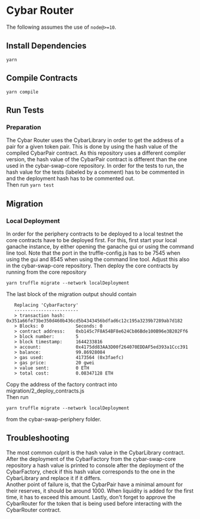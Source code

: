 # Cybar Router

The following assumes the use of `node@>=10`.

## Install Dependencies

`yarn`

## Compile Contracts

`yarn compile`

## Run Tests

### Preparation

The Cybar Router uses the CybarLibrary in order to get the address of a pair for a given token pair. This is done by using the hash value of the compiled CybarPair contract. As this repository uses a different compiler version, the hash value of the CybarPair contract is different than the one used in the cybar-swap-core repository. In order for the tests to run, the hash value for the tests (labeled by a comment) has to be commented in and the deployment hash has to be commented out.  
Then run
`yarn test`

## Migration

### Local Deployment

In order for the periphery contracts to be deployed to a local testnet the core contracts have to be deployed first. For this, first start your local ganache instance, by either opening the ganache gui or using the command line tool. Note that the port in the truffle-config.js has to be 7545 when using the gui and 8545 when using the command line tool. Adjust this also in the cybar-swap-core repository. Then deploy the core contracts by running from the core repository
```
yarn truffle migrate --network localDeployment
```
The last block of the migration output should contain
```
   Replacing 'CybarFactory'
   ------------------------
   > transaction hash:    0x351a66fe73be350d460b436cd5b4343456bdfad6c12c195a3239b7289ab7d182
   > Blocks: 0            Seconds: 0
   > contract address:    0xb145c7F8A54BF8e624Cb86Bde100B96e3B202Ff6
   > block number:        5
   > block timestamp:     1644233816
   > account:             0x4175dd83AA3D00f264070EDDAF5ed393a1Ccc391
   > balance:             99.86928084
   > gas used:            4173564 (0x3faefc)
   > gas price:           20 gwei
   > value sent:          0 ETH
   > total cost:          0.08347128 ETH
```
Copy the address of the factory contract into migration/2_deploy_contracts.js  
Then run 
```
yarn truffle migrate --network localDeployment
```
from the cybar-swap-periphery folder.

## Troubleshooting

The most common culprit is the hash value in the CybarLibrary contract. After the deployment of the CybarFactory from the cybar-swap-core repository a hash value is printed to console after the deployment of the CybarFactory, check if this hash value corresponds to the one in the CybarLibrary and replace it if it differs.  
Another point of failure is, that the CybarPair have a minimal amount for their reserves, it should be around 1000. When liquidity is added for the first time, it has to exceed this amount.
Lastly, don't forget to approve the CybarRouter for the token that is being used before interacting with the CybarRouter contract.

